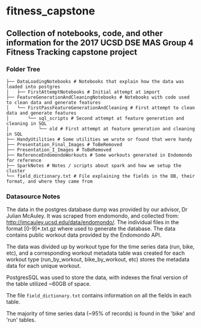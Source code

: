 # fitness_capstone

## Collection of notebooks, code, and other information for the 2017 UCSD DSE MAS Group 4 Fitness Tracking capstone project 

### Folder Tree 

```
├── DataLoadingNotebooks # Notebooks that explain how the data was loaded into postgres
│   ├── FirstAttemptNotebooks # Initial attempt at import
├── FeatureGenerationAndCleaningNotebooks # Notebooks with code used to clean data and generate features
│   └── FirstPassFeatureGenerationAndCleaning # First attempt to clean data and generate features
│       └── sql_scripts # Second attempt at feature generation and cleaning in SQL
│           └── old # First attempt at feature generation and cleaning in SQL
├── HandyUtilities # Some utilities we wrote or found that were handy
├── Presentation_Final_Images # ToBeRemoved
├── Presentation_I_Images # ToBeRemoved
├── ReferenceEndomondoWorkouts # Some workouts generated in Endomondo for reference
├── SparkNotes # Notes / scripts about spark and how we setup the cluster
└── field_dictionary.txt # File explaining the fields in the DB, their format, and where they came from
```

### Datasource Notes

The data in the postgres database dump was provided by our advisor, Dr Julian McAuley. It was scraped from endomondo, and collected from: http://jmcauley.ucsd.edu/data/endomondo/. The individual files in the format [0-9]\*.txt.gz where used to generate the database. The data contains public workout data provided by the Endomondo API.

The data was divided up by workout type for the time series data (run, bike, etc), and a corresponding workout metadata table was created for each workout type (run_by_workout, bike_by_workout, etc) stores the metadata data for each unique workout.

PostgresSQL was used to store the data, with indexes the final version of the table utilized ~60GB of space.

The file `field_dictionary.txt` contains information on all the fields in each table.

The majority of time series data (~95% of records) is found in the 'bike' and 'run' tables.

 

